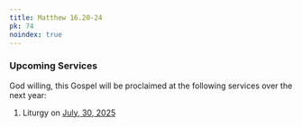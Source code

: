 ```yaml
---
title: Matthew 16.20-24
pk: 74
noindex: true
---
```


### Upcoming Services

God willing, this Gospel will be proclaimed at the following services over the next year:


1. Liturgy on [July, 30, 2025](https://orthocal.info/readings/gregorian/2025/07/30/)
